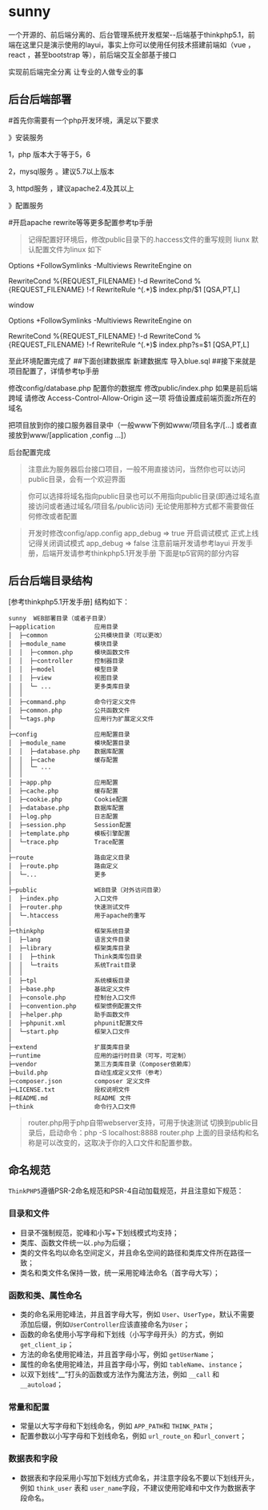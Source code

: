 # sunny
一个开源的、前后端分离的、后台管理系统开发框架--后端基于thinkphp5.1，前端在这里只是演示使用的layui，事实上你可以使用任何技术搭建前端如（vue ，react ，甚至bootstrap 等），前后端交互全部基于接口

实现前后端完全分离
让专业的人做专业的事

## 后台后端部署
#首先你需要有一个php开发环境，满足以下要求

》安装服务

1，php 版本大于等于5，6

2，mysql服务 。建议5.7以上版本

3, httpd服务 ，建议apache2.4及其以上

》配置服务

#开启apache rewrite等等更多配置参考tp手册

>记得配置好环境后，修改public目录下的.haccess文件的重写规则
liunx
默认配置文件为linux
如下

<IfModule mod_rewrite.c>
Options +FollowSymlinks -Multiviews
RewriteEngine on

RewriteCond %{REQUEST_FILENAME} !-d
RewriteCond %{REQUEST_FILENAME} !-f
RewriteRule ^(.*)$ index.php/$1 [QSA,PT,L]
</IfModule>

window

<IfModule mod_rewrite.c>
Options +FollowSymlinks -Multiviews
RewriteEngine on

RewriteCond %{REQUEST_FILENAME} !-d
RewriteCond %{REQUEST_FILENAME} !-f
RewriteRule ^(.*)$ index.php?s=$1 [QSA,PT,L]
</IfModule>

至此环境配置完成了
##下面创建数据库
新建数据库
导入blue.sql
##接下来就是项目配置了，详情参考tp手册

修改config/database.php 配置你的数据库
修改public/index.php
如果是前后端跨域
请修改
Access-Control-Allow-Origin 这一项
将值设置成前端页面z所在的域名

把项目放到你的接口服务器目录中（一般www下例如www/项目名字/[...]  或者直接放到www/[application ,config ...]）

后台配置完成

>注意此为服务器后台接口项目，一般不用直接访问，当然你也可以访问public目录，会有一个欢迎界面

>你可以选择将域名指向public目录也可以不用指向public目录(即通过域名直接访问或者通过域名/项目名/public访问) 无论使用那种方式都不需要做任何修改或者配置


>开发时修改config/app.config  app_debug => true 开启调试模式
>正式上线记得关闭调试模式 app_debug => false
>注意前端开发请参考layui 开发手册，后端开发请参考thinkphp5.1开发手册
>下面是tp5官网的部分内容
## 后台后端目录结构
[参考thinkphp5.1开发手册]
结构如下：

~~~
sunny  WEB部署目录（或者子目录）
├─application           应用目录
│  ├─common             公共模块目录（可以更改）
│  ├─module_name        模块目录
│  │  ├─common.php      模块函数文件
│  │  ├─controller      控制器目录
│  │  ├─model           模型目录
│  │  ├─view            视图目录
│  │  └─ ...            更多类库目录
│  │
│  ├─command.php        命令行定义文件
│  ├─common.php         公共函数文件
│  └─tags.php           应用行为扩展定义文件
│
├─config                应用配置目录
│  ├─module_name        模块配置目录
│  │  ├─database.php    数据库配置
│  │  ├─cache           缓存配置
│  │  └─ ...            
│  │
│  ├─app.php            应用配置
│  ├─cache.php          缓存配置
│  ├─cookie.php         Cookie配置
│  ├─database.php       数据库配置
│  ├─log.php            日志配置
│  ├─session.php        Session配置
│  ├─template.php       模板引擎配置
│  └─trace.php          Trace配置
│
├─route                 路由定义目录
│  ├─route.php          路由定义
│  └─...                更多
│
├─public                WEB目录（对外访问目录）
│  ├─index.php          入口文件
│  ├─router.php         快速测试文件
│  └─.htaccess          用于apache的重写
│
├─thinkphp              框架系统目录
│  ├─lang               语言文件目录
│  ├─library            框架类库目录
│  │  ├─think           Think类库包目录
│  │  └─traits          系统Trait目录
│  │
│  ├─tpl                系统模板目录
│  ├─base.php           基础定义文件
│  ├─console.php        控制台入口文件
│  ├─convention.php     框架惯例配置文件
│  ├─helper.php         助手函数文件
│  ├─phpunit.xml        phpunit配置文件
│  └─start.php          框架入口文件
│
├─extend                扩展类库目录
├─runtime               应用的运行时目录（可写，可定制）
├─vendor                第三方类库目录（Composer依赖库）
├─build.php             自动生成定义文件（参考）
├─composer.json         composer 定义文件
├─LICENSE.txt           授权说明文件
├─README.md             README 文件
├─think                 命令行入口文件
~~~

> router.php用于php自带webserver支持，可用于快速测试
> 切换到public目录后，启动命令：php -S localhost:8888  router.php
> 上面的目录结构和名称是可以改变的，这取决于你的入口文件和配置参数。



## 命名规范

`ThinkPHP5`遵循PSR-2命名规范和PSR-4自动加载规范，并且注意如下规范：

### 目录和文件

*   目录不强制规范，驼峰和小写+下划线模式均支持；
*   类库、函数文件统一以`.php`为后缀；
*   类的文件名均以命名空间定义，并且命名空间的路径和类库文件所在路径一致；
*   类名和类文件名保持一致，统一采用驼峰法命名（首字母大写）；

### 函数和类、属性命名
*   类的命名采用驼峰法，并且首字母大写，例如 `User`、`UserType`，默认不需要添加后缀，例如`UserController`应该直接命名为`User`；
*   函数的命名使用小写字母和下划线（小写字母开头）的方式，例如 `get_client_ip`；
*   方法的命名使用驼峰法，并且首字母小写，例如 `getUserName`；
*   属性的命名使用驼峰法，并且首字母小写，例如 `tableName`、`instance`；
*   以双下划线“__”打头的函数或方法作为魔法方法，例如 `__call` 和 `__autoload`；

### 常量和配置
*   常量以大写字母和下划线命名，例如 `APP_PATH`和 `THINK_PATH`；
*   配置参数以小写字母和下划线命名，例如 `url_route_on` 和`url_convert`；

### 数据表和字段
*   数据表和字段采用小写加下划线方式命名，并注意字段名不要以下划线开头，例如 `think_user` 表和 `user_name`字段，不建议使用驼峰和中文作为数据表字段命名。


